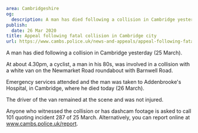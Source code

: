 ```yaml
area: Cambridgeshire
og:
  description: A man has died following a collision in Cambridge yesterday (25 March).
publish:
  date: 26 Mar 2020
title: Appeal following fatal collision in Cambridge city
url: https://www.cambs.police.uk/news-and-appeals/appeal-following-fatal-collision-in-cambridge-city
```

A man has died following a collision in Cambridge yesterday (25 March).

At about 4.30pm, a cyclist, a man in his 80s, was involved in a collision with a white van on the Newmarket Road roundabout with Barnwell Road.

Emergency services attended and the man was taken to Addenbrooke's Hospital, in Cambridge, where he died today (26 March).

The driver of the van remained at the scene and was not injured.

Anyone who witnessed the collision or has dashcam footage is asked to call 101 quoting incident 287 of 25 March. Alternatively, you can report online at www.cambs.police.uk/report.
